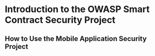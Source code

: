 # Introduction to the OWASP Smart Contract Security Project



## How to Use the Mobile Application Security Project
